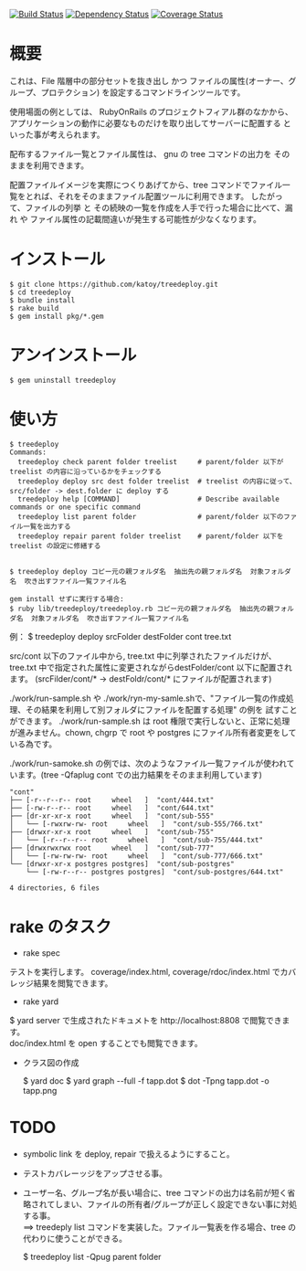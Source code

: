 
[![Build Status](https://travis-ci.org/katoy/treedeploy.png?branch=master)](https://travis-ci.org/katoy/treedeploy)
[![Dependency Status](https://gemnasium.com/katoy/treedeploy.png)](https://gemnasium.com/katoy/treedeploy)
[![Coverage Status](https://coveralls.io/repos/katoy/treedeploy/badge.png?branch=master)](https://coveralls.io/r/katoy/treedeploy?branch=master)


概要
=====

これは、File 階層中の部分セットを抜き出し かつ ファイルの属性(オーナー、グループ、プロテクション) を設定するコマンドラインツールです。

使用場面の例としては、 
   RubyOnRails のプロジェクトフィアル群のなかから、アプリケーションの動作に必要なものだけを取り出してサーバーに配置する
といった事が考えられます。

配布するファイル一覧とファイル属性は、 gnu の tree コマンドの出力を そのままを利用できます。

配置ファイルイメージを実際につくりあげてから、tree コマンドでファイル一覧をとれば、それをそのままファイル配置ツールに利用できます。
したがって、ファイルの列挙 と その続映の一覧を作成を人手で行った場合に比べて、漏れ や ファイル属性の記載間違いが発生する可能性が少なくなります。

インストール
============

    $ git clone https://github.com/katoy/treedeploy.git
    $ cd treedeploy
    $ bundle install
    $ rake build
    $ gem install pkg/*.gem


アンインストール
================

    $ gem uninstall treedeploy


使い方
======

    $ treedeploy
    Commands:
      treedeploy check parent folder treelist     # parent/folder 以下が treelist の内容に沿っているかをチェックする
      treedeploy deploy src dest folder treelist  # treelist の内容に従って、src/folder -> dest.folder に deploy する
      treedeploy help [COMMAND]                   # Describe available commands or one specific command
      treedeploy list parent folder               # parent/folder 以下のファイル一覧を出力する
      treedeploy repair parent folder treelist    # parent/folder 以下を treelist の設定に修繕する
    
    
    $ treedeploy deploy コピー元の親フォルダ名  抽出先の親フォルダ名  対象フォルダ名  吹き出すファイル一覧ファイル名
    
    gem install せずに実行する場合:
    $ ruby lib/treedeploy/treedeploy.rb コピー元の親フォルダ名  抽出先の親フォルダ名  対象フォルダ名  吹き出すファイル一覧ファイル名


例：  $ treedeploy deploy srcFolder destFolder cont  tree.txt

src/cont 以下のファイル中から, tree.txt 中に列挙されたファイルだけが、tree.txt 中で指定された属性に変更されながらdestFolder/cont 以下に配置されます。
(srcFilder/cont/* -> destFoldr/cont/* にファイルが配置されます)

./work/run-sample.sh や ./work/ryn-my-samle.shで、"ファイル一覧の作成処理、その結果を利用して別フォルダにファイルを配置する処理" の例を
試すことができます。
./work/run-sample.sh は root 権限で実行しないと、正常に処理が進みません。chown, chgrp で root や postgres にファイル所有者変更をしている為です。

./work/run-samoke.sh の例では、次のようなファイル一覧ファイルが使われています。(tree -Qfaplug cont での出力結果をそのまま利用しています)

    "cont"
    ├── [-r--r--r-- root     wheel   ]  "cont/444.txt"
    ├── [-rw-r--r-- root     wheel   ]  "cont/644.txt"
    ├── [dr-xr-xr-x root     wheel   ]  "cont/sub-555"
    │   └── [-rwxrw-rw- root     wheel   ]  "cont/sub-555/766.txt"
    ├── [drwxr-xr-x root     wheel   ]  "cont/sub-755"
    │   └── [-r--r--r-- root     wheel   ]  "cont/sub-755/444.txt"
    ├── [drwxrwxrwx root     wheel   ]  "cont/sub-777"
    │   └── [-rw-rw-rw- root     wheel   ]  "cont/sub-777/666.txt"
    └── [drwxr-xr-x postgres postgres]  "cont/sub-postgres"
        └── [-rw-r--r-- postgres postgres]  "cont/sub-postgres/644.txt"
    
    4 directories, 6 files


rake のタスク
==============

* rake spec

テストを実行します。
coverage/index.html, coverage/rdoc/index.html でカバレッジ結果を閲覧できます。

* rake yard

$ yard server で生成されたドキュメトを http://localhost:8808 で閲覧できます。  
doc/index.html  を open することでも閲覧できます。  

* クラス図の作成

    $ yard doc
    $ yard graph --full -f tapp.dot
    $ dot -Tpng tapp.dot  -o tapp.png


TODO
=====

* symbolic link を deploy, repair で扱えるようにすること。
* テストカバレーッジをアップさせる事。
* ユーザー名、グループ名が長い場合に、tree コマンドの出力は名前が短く省略されてしまい、ファイルの所有者/グループが正しく設定できない事に対処する事。  
==> treedeply list コマンドを実装した。ファイル一覧表を作る場合、tree の代わりに使うことができる。  

    $ treedeploy list -Qpug parent folder  

